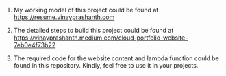 1. My working model of this project could be found at https://resume.vinayprashanth.com

2. The detailed steps to build this project could be found at https://vinayprashanth.medium.com/cloud-portfolio-website-7eb0e4f73b22

3. The required code for the website content and lambda function could be found in this repository. Kindly, feel free to use it in your projects.
